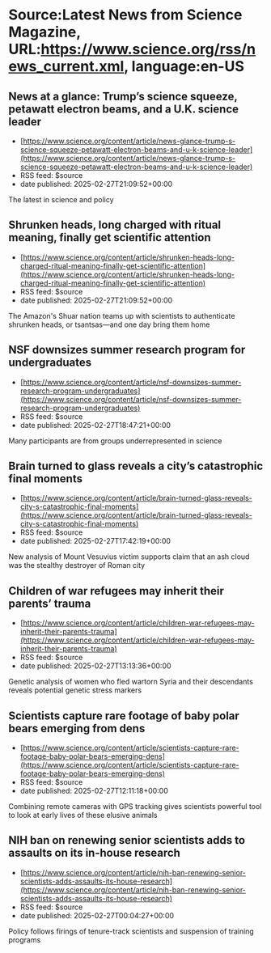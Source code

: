 # Source:Latest News from Science Magazine, URL:https://www.science.org/rss/news_current.xml, language:en-US

## News at a glance: Trump’s science squeeze, petawatt electron beams, and a U.K. science leader
 - [https://www.science.org/content/article/news-glance-trump-s-science-squeeze-petawatt-electron-beams-and-u-k-science-leader](https://www.science.org/content/article/news-glance-trump-s-science-squeeze-petawatt-electron-beams-and-u-k-science-leader)
 - RSS feed: $source
 - date published: 2025-02-27T21:09:52+00:00

The latest in science and policy

## Shrunken heads, long charged with ritual meaning, finally get scientific attention
 - [https://www.science.org/content/article/shrunken-heads-long-charged-ritual-meaning-finally-get-scientific-attention](https://www.science.org/content/article/shrunken-heads-long-charged-ritual-meaning-finally-get-scientific-attention)
 - RSS feed: $source
 - date published: 2025-02-27T21:09:52+00:00

The Amazon's Shuar nation teams up with scientists to authenticate shrunken heads, or tsantsas—and one day bring them home

## NSF downsizes summer research program for undergraduates
 - [https://www.science.org/content/article/nsf-downsizes-summer-research-program-undergraduates](https://www.science.org/content/article/nsf-downsizes-summer-research-program-undergraduates)
 - RSS feed: $source
 - date published: 2025-02-27T18:47:21+00:00

Many participants are from groups underrepresented in science

## Brain turned to glass reveals a city’s catastrophic final moments
 - [https://www.science.org/content/article/brain-turned-glass-reveals-city-s-catastrophic-final-moments](https://www.science.org/content/article/brain-turned-glass-reveals-city-s-catastrophic-final-moments)
 - RSS feed: $source
 - date published: 2025-02-27T17:42:19+00:00

New analysis of Mount Vesuvius victim supports claim that an ash cloud was the stealthy destroyer of Roman city

## Children of war refugees may inherit their parents’ trauma
 - [https://www.science.org/content/article/children-war-refugees-may-inherit-their-parents-trauma](https://www.science.org/content/article/children-war-refugees-may-inherit-their-parents-trauma)
 - RSS feed: $source
 - date published: 2025-02-27T13:13:36+00:00

Genetic analysis of women who fled wartorn Syria and their descendants reveals potential genetic stress markers

## Scientists capture rare footage of baby polar bears emerging from dens
 - [https://www.science.org/content/article/scientists-capture-rare-footage-baby-polar-bears-emerging-dens](https://www.science.org/content/article/scientists-capture-rare-footage-baby-polar-bears-emerging-dens)
 - RSS feed: $source
 - date published: 2025-02-27T12:11:18+00:00

Combining remote cameras with GPS tracking gives scientists powerful tool to look at early lives of these elusive animals

## NIH ban on renewing senior scientists adds to assaults on its in-house research
 - [https://www.science.org/content/article/nih-ban-renewing-senior-scientists-adds-assaults-its-house-research](https://www.science.org/content/article/nih-ban-renewing-senior-scientists-adds-assaults-its-house-research)
 - RSS feed: $source
 - date published: 2025-02-27T00:04:27+00:00

Policy follows firings of tenure-track scientists and suspension of training programs

